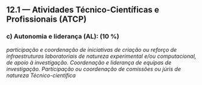 ## 12.1 — Atividades **Técnico**-Científicas e **Profissionais** (ATCP) 

### c) Autonomia e liderança (AL): (10 %)

_participação e coordenação de iniciativas de criação ou reforço de infraestruturas laboratoriais de natureza experimental e/ou computacional, de apoio à investigação. Coordenação e liderança de equipas de investigação. Participação ou coordenação de comissões ou júris de natureza Técnico-científica_